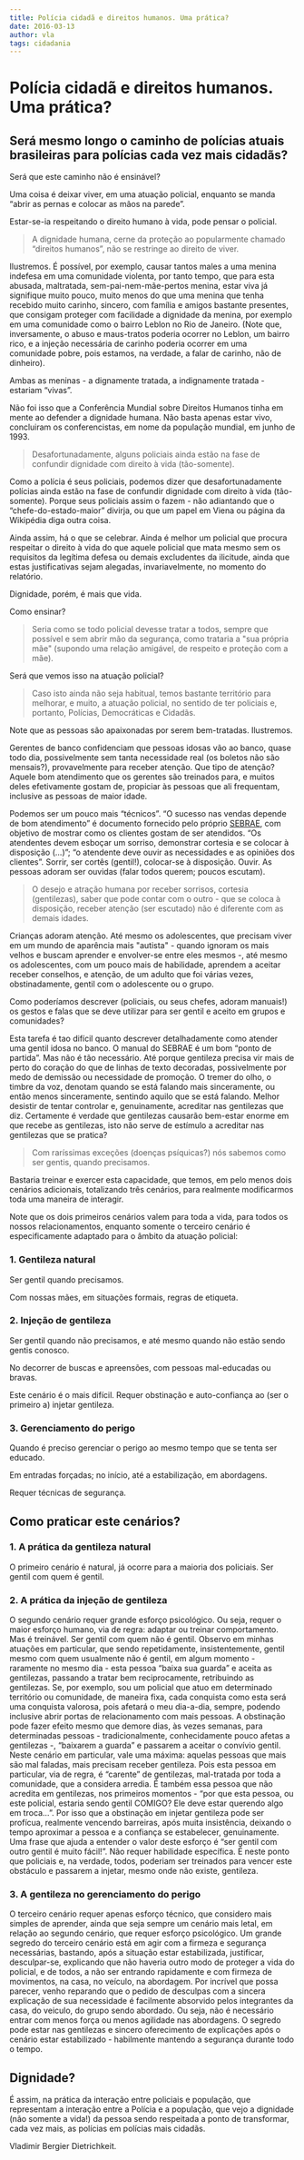 ```yaml
---
title: Polícia cidadã e direitos humanos. Uma prática?
date: 2016-03-13
author: vla
tags: cidadania
---
```


# Polícia cidadã e direitos humanos. Uma prática?

## Será mesmo longo o caminho de polícias atuais brasileiras para polícias cada vez mais cidadãs? 

Será que este caminho não é ensinável?

Uma coisa é deixar viver, em uma atuação policial, enquanto se manda “abrir as pernas e colocar as mãos na parede”. 

Estar-se-ia respeitando o direito humano à vida, pode pensar o policial. 

> A dignidade humana, cerne da proteção ao popularmente chamado “direitos humanos”, não se restringe ao direito de viver. 

Ilustremos. É possível, por exemplo, causar tantos males a uma menina indefesa em uma comunidade violenta, por tanto tempo, que para esta abusada, maltratada, sem-pai-nem-mãe-pertos menina, estar viva já signifique muito pouco, muito menos do que uma menina que tenha recebido muito carinho, sincero, com família e amigos bastante presentes, que consigam proteger com facilidade a dignidade da menina, por exemplo em uma comunidade como o bairro Leblon no Rio de Janeiro. (Note que, inversamente, o abuso e maus-tratos poderia ocorrer no Leblon, um bairro rico, e a injeção necessária de carinho poderia ocorrer em uma comunidade pobre, pois estamos, na verdade, a falar de carinho, não de dinheiro).

Ambas as meninas - a dignamente tratada, a indignamente tratada - estariam “vivas”.

Não foi isso que a Conferência Mundial sobre Direitos Humanos tinha em mente ao defender a dignidade humana. Não basta apenas estar vivo, concluiram os conferencistas, em nome da população mundial, em junho de 1993.

> Desafortunadamente, alguns policiais ainda estão na fase de confundir dignidade com direito à vida (tão-somente). 

Como a polícia é seus policiais, podemos dizer que desafortunadamente polícias ainda estão na fase de confundir dignidade com direito à vida (tão-somente). Porque seus policiais assim o fazem - não adiantando que o “chefe-do-estado-maior” divirja, ou que um papel em Viena ou página da Wikipédia diga outra coisa.

Ainda assim, há o que se celebrar. Ainda é melhor um policial que procura respeitar o direito à vida do que aquele policial que mata mesmo sem os requisitos da legítima defesa ou demais excludentes da ilicitude, ainda que estas justificativas sejam alegadas, invariavelmente, no momento do relatório.

Dignidade, porém, é mais que vida. 

Como ensinar? 

> Seria como se todo policial devesse tratar a todos, sempre que possível e sem abrir mão da segurança, como trataria a "sua própria mãe" (supondo uma relação amigável, de respeito e proteção com a mãe).

Será que vemos isso na atuação policial?

> Caso isto ainda não seja habitual, temos bastante território para melhorar, e muito, a atuação policial, no sentido de ter policiais e, portanto, Polícias, Democráticas e Cidadãs. 

Note que as pessoas são apaixonadas por serem bem-tratadas. Ilustremos. 

Gerentes de banco confidenciam que pessoas idosas vão ao banco, quase todo dia, possivelmente sem tanta necessidade real (os boletos não são mensais?), provavelmente para receber atenção. Que tipo de atenção? Aquele bom atendimento que os gerentes são treinados para, e muitos deles efetivamente gostam de, propiciar às pessoas que ali frequentam, inclusive as pessoas de maior idade.

Podemos ser um pouco mais “técnicos”. “O sucesso nas vendas depende de bom atendimento” é documento fornecido pelo próprio <a href="http://www.sebrae.com.br/sites/PortalSebrae/artigos/O-sucesso-nas-vendas-depende-de-bom-atendimento" target="_blank">SEBRAE</a>, com objetivo de mostrar como os clientes gostam de ser atendidos. “Os atendentes devem esboçar um sorriso, demonstrar cortesia e se colocar à disposição (...)”; “o atendente deve ouvir as necessidades e as opiniões dos clientes”. Sorrir, ser cortês (gentil!), colocar-se à disposição. Ouvir. As pessoas adoram ser ouvidas (falar todos querem; poucos escutam).

> O desejo e atração humana por receber sorrisos, cortesia (gentilezas), saber que pode contar com o outro - que se coloca à disposição, receber atenção (ser escutado) não é diferente com as demais idades. 

Crianças adoram atenção. Até mesmo os adolescentes, que precisam viver em um mundo de aparência mais "autista" - quando ignoram os mais velhos e buscam aprender e envolver-se entre eles mesmos -, até mesmo os adolescentes, com um pouco mais de habilidade, aprendem a aceitar receber conselhos, e atenção, de um adulto que foi várias vezes, obstinadamente, gentil com o adolescente ou o grupo.

Como poderíamos descrever (policiais, ou seus chefes, adoram manuais!) os gestos e falas que se deve utilizar para ser gentil e aceito em grupos e comunidades? 

Esta tarefa é tao difícil quanto descrever detalhadamente como atender uma gentil idosa no banco. 
O manual do SEBRAE é um bom “ponto de partida”. Mas não é tão necessário. Até porque gentileza precisa vir mais de perto do coração do que de linhas de texto decoradas, possivelmente por medo de demissão ou necessidade de promoção. O tremer do olho, o timbre da voz, denotam quando se está falando mais sinceramente, ou então menos sinceramente, sentindo aquilo que se está falando. Melhor desistir de tentar controlar e, genuinamente, acreditar nas gentilezas que diz. Certamente é verdade que gentilezas causarão bem-estar enorme em que recebe as gentilezas, isto não serve de estímulo a acreditar nas gentilezas que se pratica?

> Com raríssimas exceções (doenças psíquicas?) nós sabemos como ser gentis, quando precisamos. 

Bastaria treinar e exercer esta capacidade, que temos, em pelo menos dois cenários adicionais, totalizando três cenários, para realmente modificarmos toda uma maneira de interagir. 

Note que os dois primeiros cenários valem para toda a vida, para todos os nossos relacionamentos, enquanto somente o terceiro cenário é especificamente adaptado para o âmbito da atuação policial:

### 1. Gentileza natural

Ser gentil quando precisamos.

Com nossas mães, em situações formais, regras de etiqueta.

### 2. Injeção de gentileza

Ser gentil quando não precisamos, e até mesmo quando não estão sendo gentis conosco. 

No decorrer de buscas e apreensões, com pessoas mal-educadas ou bravas.

Este cenário é o mais difícil. Requer obstinação e auto-confiança ao (ser o primeiro a) injetar gentileza.

### 3. Gerenciamento do perigo 

Quando é preciso gerenciar o perigo ao mesmo tempo que se tenta ser educado.

Em entradas forçadas; no início, até a estabilização, em abordagens. 

Requer técnicas de segurança. 

## Como praticar este cenários?

### 1. A prática da gentileza natural

O primeiro cenário é natural, já ocorre para a maioria dos policiais. Ser gentil com quem é gentil.

### 2. A prática da injeção de gentileza

O segundo cenário requer grande esforço psicológico. Ou seja, requer o maior esforço humano, via de regra: adaptar ou treinar comportamento. Mas é treinável. Ser gentil com quem não é gentil. Observo em minhas atuações em particular, que sendo repetidamente, insistentemente, gentil mesmo com quem usualmente não é gentil, em algum momento - raramente no mesmo dia - esta pessoa “baixa sua guarda” e aceita as gentilezas, passando a tratar bem reciprocamente, retribuindo as gentilezas. Se, por exemplo, sou um policial que atuo em determinado território ou comunidade, de maneira fixa, cada conquista como esta será uma conquista valorosa, pois afetará o meu dia-a-dia, sempre, podendo inclusive abrir portas de relacionamento com mais pessoas. A obstinação pode fazer efeito mesmo que demore dias, às vezes semanas, para determinadas pessoas - tradicionalmente, conhecidamente pouco afetas a gentilezas -, “baixarem a guarda” e passarem a aceitar o convívio gentil. Neste cenário em particular, vale uma máxima: aquelas pessoas que mais são mal faladas, mais precisam receber gentileza. Pois esta pessoa em particular, via de regra, é “carente” de gentilezas, mal-tratada por toda a comunidade, que a considera arredia. É também essa pessoa que não acredita em gentilezas, nos primeiros momentos - “por que esta pessoa, ou este policial, estaria sendo gentil COMIGO? Ele deve estar querendo algo em troca…”. Por isso que a obstinação em injetar gentileza pode ser profícua, realmente vencendo barreiras, após muita insistência, deixando o tempo aproximar a pessoa e a confiança se estabelecer, genuinamente. Uma frase que ajuda a entender o valor deste esforço é “ser gentil com outro gentil é muito fácil!”. Não requer habilidade específica. É neste ponto que policiais e, na verdade, todos, poderiam ser treinados para vencer este obstáculo e passarem a injetar, mesmo onde não existe, gentileza.

### 3. A gentileza no gerenciamento do perigo

O terceiro cenário requer apenas esforço técnico, que considero mais simples de aprender, ainda que seja sempre um cenário mais letal, em relação ao segundo cenário, que requer esforço psicológico. Um grande segredo do terceiro cenário está em agir com a firmeza e segurança necessárias, bastando, após a situação estar estabilizada, justificar, desculpar-se, explicando que não haveria outro modo de proteger a vida do policial, e de todos, a não ser entrando rapidamente e com firmeza de movimentos, na casa, no veículo, na abordagem. Por incrível que possa parecer, venho reparando que o pedido de desculpas com a sincera explicação de sua necessidade é facilmente absorvido pelos integrantes da casa, do veiculo, do grupo sendo abordado. Ou seja, não é necessário entrar com menos força ou menos agilidade nas abordagens. O segredo pode estar nas gentilezas e sincero oferecimento de explicações após o cenário estar estabilizado - habilmente mantendo a segurança durante todo o tempo.

## Dignidade?

É assim, na prática da interação entre policiais e população, que representam a interação entre a Polícia e a população, que vejo a dignidade (não somente a vida!) da pessoa sendo respeitada a ponto de transformar, cada vez mais, as polícias em polícias mais cidadãs.

Vladimir Bergier Dietrichkeit.

